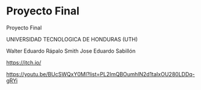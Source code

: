# Proyecto Final

Proyecto Final

UNIVERSIDAD TECNOLOGICA DE HONDURAS (UTH)

Walter Eduardo Rápalo Smith
Jose Eduardo Sabillón

https://itch.io/

https://youtu.be/BUcSWQxY0MI?list=PL2ImQBOumhlN2d1taIxOU280LDDq-gRYi
